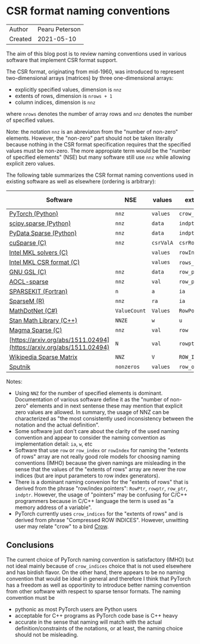 # CSR format naming conventions

|            |                 |
| ---------- | --------------- |
| Author     | Pearu Peterson  |
| Created    | 2021-05-10      |

The aim of this blog post is to review naming conventions used in various software that implement CSR format support.

The CSR format, originating from mid-1960, was introduced to represent two-dimensional arrays (matrices) by three one-dimensional arrays:
- explicitly specified values, dimension is `nnz`
- extents of rows, dimension is `nrows + 1`
- column indices, dimension is `nnz`

where `nrows` denotes the number of array rows and `nnz` denotes the number of specified values.

Note: the notation `nnz` is an abreviaton from the "number of non-zero" elements. However, the "non-zero" part
should not be taken literally because nothing in the CSR format specification requires that the specified
values must be non-zero. The more appropiate term would be the "number of specified elements" (NSE) but
many software still use `nnz` while allowing explicit zero values.

The following table summarizes the CSR format naming conventions used in existing software as well as elsewhere (ordering is arbitrary):

| Software | NSE | values | extents of rows | column indices |
| -------- | ----- | ------ | --------------- | -------------- |
| [PyTorch (Python)](https://pytorch.org/docs/master/generated/torch.sparse_csr_tensor.html?highlight=csr#torch.sparse_csr_tensor) | `nnz` | `values` | `crow_indices` | `col_indices` |
| [scipy.sparse (Python)](https://docs.scipy.org/doc/scipy/reference/generated/scipy.sparse.csr_matrix.html) | `nnz` | `data` | `indptr` | `indices` |
| [PyData Sparse (Python)](https://sparse.pydata.org/en/stable/generated/sparse.GCXS.html) | `nnz` | `data` | `indptr` | `indices` |
| [cuSparse (C)](https://docs.nvidia.com/cuda/cusparse/index.html#csr-format) | `nnz` | `csrValA` | `csrRowPtrA` | `csrColIndA` |
| [Intel MKL solvers (C)](https://software.intel.com/content/www/us/en/develop/documentation/onemkl-developer-reference-c/top/appendix-a-linear-solvers-basics/sparse-matrix-storage-formats/sparse-blas-csr-matrix-storage-format.html) | | `values` | `rowIndex` | `columns` | |
| [Intel MKL CSR format (C)](https://software.intel.com/content/www/us/en/develop/documentation/onemkl-developer-reference-c/top/blas-and-sparse-blas-routines/inspector-executor-sparse-blas-routines/matrix-manipulation-routines/mkl-sparse-create-csr.html) | | `values` | `rows_start`/`rows_end` |  `col_indx` |
| [GNU GSL (C)](https://www.gnu.org/software/gsl/doc/html/spmatrix.html) | `nnz` | `data` | `row_ptr` | `col` |
| [AOCL-sparse](https://github.com/amd/aocl-sparse) | `nnz` | `val` | `row_ptr` | `col_ind` |
| [SPARSEKIT (Fortran)](https://people.sc.fsu.edu/~jburkardt/f77_src/sparsekit/sparsekit.html) | `n` | `a` | `ia` | `ja` |
| [SparseM (R)](https://cran.r-project.org/web/packages/SparseM/vignettes/SparseM.pdf) | `nnz` | `ra` | `ia` | `ja` |
| [MathDotNet (C#)](https://numerics.mathdotnet.com/api/MathNet.Numerics.LinearAlgebra.Storage/SparseCompressedRowMatrixStorage%601.htm) | `ValueCount` | `Values` | `RowPointers` | `ColumnIndices` |
| [Stan Math Library (C++)](https://mc-stan.org/math/dc/d79/group__csr__format.html) | `NNZE` | `w` | `u` | `v` |
| [Magma Sparse (C)](https://icl.cs.utk.edu/projectsfiles/magma/doxygen/_m_a_g_m_a-sparse.html) | `nnz` | `val` | `row` | `col` |
| [https://arxiv.org/abs/1511.02494](https://arxiv.org/abs/1511.02494) | `N` | `val` | `rowptr` | `colind` |
| [Wikipedia Sparse Matrix](https://en.wikipedia.org/wiki/Sparse_matrix#Compressed_sparse_row_(CSR,_CRS_or_Yale_format)) | `NNZ` | `V` | `ROW_INDEX` | `COL_INDEX` |
| [Sputnik](https://github.com/google-research/sputnik) | `nonzeros` | `values` | `row_offsets` | `column_indices` |

Notes:
- Using `NNZ` for the number of specified elements is dominant. Documentation of various software define it as the "number of non-zero" elements and in next sentense these may mention that explicit zero values are allowed. In summary, the usage of NNZ can be characterized as "the most consistently used inconsistency between the notation and the actual definition".
- Some software just don't care about the clarity of the used naming convention and appear to consider the naming convention as implementation detail: `ia`, `w`, etc
- Software that use `row` or `row_index` or `rowIndex` for naming the "extents of rows" array are not really good role models for choosing naming conventions (IMHO) because the given namings are misleading in the sense that the values of the "extents of rows" array are never the row indices (but are input parameters to row index generators).
- There is a dominant naming convenion for the "extents of rows" that is derived from the phrase "row/index pointers": `RowPtr`, `rowptr`, `row_ptr`, `indptr`. However, the usage of "pointers" may be confusing for C/C++ programmers because in C/C++ language the term is used as "a memory address of a variable".
- PyTorch currently uses `crow_indices` for the "extents of rows" and is derived from phrase "Compressed ROW INDICES". However, unwitting user may relate "crow" to a bird [Crow](https://en.wikipedia.org/wiki/Crow).

## Conclusions

The current choice of PyTorch naming convention is satisfactory (IMHO) but not ideal mainly because of `crow_indices` choice that is not used elsewhere and has birdish flavor. On the other hand, there appears to be no naming convention that would be ideal in general and therefore I think that PyTorch has a freedom as well as opportinity to introduce better naming convention from other software with respect to sparse tensor formats. The naming convention must be
- pythonic as most PyTorch users are Python users
- acceptable for C++ programs as PyTorch code base is C++ heavy
- accurate in the sense that naming will match with the actual definition/constraints of the notations, or at least, the naming choice should not be misleading.
